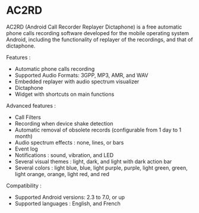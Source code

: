 # AC2RD

AC2RD (Android Call Recorder Replayer Dictaphone) is a free automatic phone calls recording software developed for the mobile operating system Android, including the functionality of replayer of the recordings, and that of dictaphone.

Features :
- Automatic phone calls recording
- Supported Audio Formats: 3GPP, MP3, AMR, and WAV
- Embedded replayer with audio spectrum visualizer
- Dictaphone
- Widget with shortcuts on main functions

Advanced features :
- Call Filters
- Recording when device shake detection
- Automatic removal of obsolete records (configurable from 1 day to 1 month)
- Audio spectrum effects : none, lines, or bars
- Event log
- Notifications : sound, vibration, and LED
- Several visual themes : light, dark, and light with dark action bar
- Several colors : light blue, blue, light purple, purple, light green, green, light orange, orange, light red, and red

Compatibility :
- Supported Android versions: 2.3 to 7.0, or up
- Supported languages : English, and French
